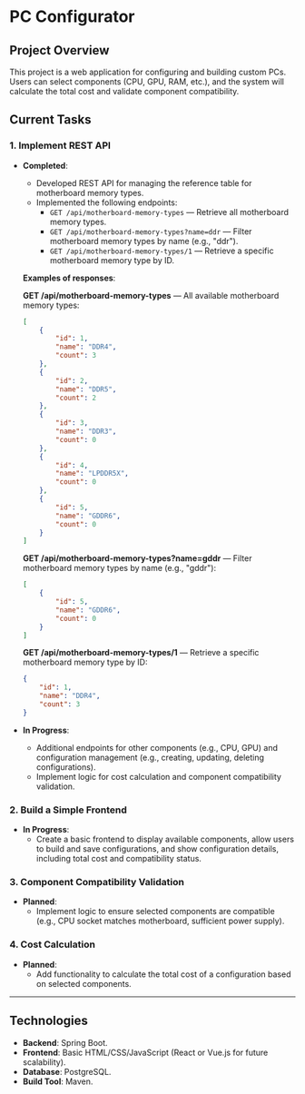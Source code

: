 
# PC Configurator

## Project Overview
This project is a web application for configuring and building custom PCs. Users can select components (CPU, GPU, RAM, etc.), and the system will calculate the total cost and validate component compatibility.

## Current Tasks

### 1. Implement REST API
- **Completed**:
    - Developed REST API for managing the reference table for motherboard memory types.
    - Implemented the following endpoints:
        - `GET /api/motherboard-memory-types` — Retrieve all motherboard memory types.
        - `GET /api/motherboard-memory-types?name=ddr` — Filter motherboard memory types by name (e.g., "ddr").
        - `GET /api/motherboard-memory-types/1` — Retrieve a specific motherboard memory type by ID.

  **Examples of responses**:

  **GET /api/motherboard-memory-types** — All available motherboard memory types:
  ```json
  [
      {
          "id": 1,
          "name": "DDR4",
          "count": 3
      },
      {
          "id": 2,
          "name": "DDR5",
          "count": 2
      },
      {
          "id": 3,
          "name": "DDR3",
          "count": 0
      },
      {
          "id": 4,
          "name": "LPDDR5X",
          "count": 0
      },
      {
          "id": 5,
          "name": "GDDR6",
          "count": 0
      }
  ]
  ```

  **GET /api/motherboard-memory-types?name=gddr** — Filter motherboard memory types by name (e.g., "gddr"):
  ```json
  [
      {
          "id": 5,
          "name": "GDDR6",
          "count": 0
      }
  ]
  ```

  **GET /api/motherboard-memory-types/1** — Retrieve a specific motherboard memory type by ID:
  ```json
  {
      "id": 1,
      "name": "DDR4",
      "count": 3
  }
  ```

- **In Progress**:
    - Additional endpoints for other components (e.g., CPU, GPU) and configuration management (e.g., creating, updating, deleting configurations).
    - Implement logic for cost calculation and component compatibility validation.

### 2. Build a Simple Frontend
- **In Progress**:
    - Create a basic frontend to display available components, allow users to build and save configurations, and show configuration details, including total cost and compatibility status.

### 3. Component Compatibility Validation
- **Planned**:
    - Implement logic to ensure selected components are compatible (e.g., CPU socket matches motherboard, sufficient power supply).

### 4. Cost Calculation
- **Planned**:
    - Add functionality to calculate the total cost of a configuration based on selected components.

---

## Technologies
- **Backend**: Spring Boot.
- **Frontend**: Basic HTML/CSS/JavaScript (React or Vue.js for future scalability).
- **Database**: PostgreSQL.
- **Build Tool**: Maven.
